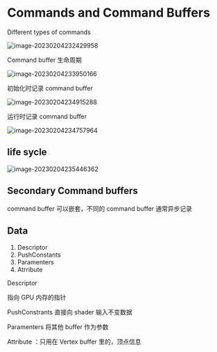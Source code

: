 # Commands and Command Buffers

Different types of commands

![image-20230204232429958](https://image-1253155090.cos.ap-nanjing.myqcloud.com/202302042324122.png)

Command buffer 生命周期

![image-20230204233950166](https://image-1253155090.cos.ap-nanjing.myqcloud.com/202302042339330.png)

初始化时记录 command buffer

![image-20230204234915288](https://image-1253155090.cos.ap-nanjing.myqcloud.com/202302042349447.png)

运行时记录 command buffer

![image-20230204234757964](https://image-1253155090.cos.ap-nanjing.myqcloud.com/202302042347122.png)

## life sycle

![image-20230204235446362](https://image-1253155090.cos.ap-nanjing.myqcloud.com/202302042354451.png)

## Secondary Command buffers

command buffer 可以嵌套，不同的 command buffer 通常异步记录

## Data

1. Descriptor
2. PushConstants
3. Paramenters
4. Atrribute

Descriptor

指向 GPU 内存的指针

PushConstrants 直接向 shader 输入不变数据

Paramenters 将其他 buffer 作为参数

Attribute ：只用在 Vertex buffer 里的，顶点信息